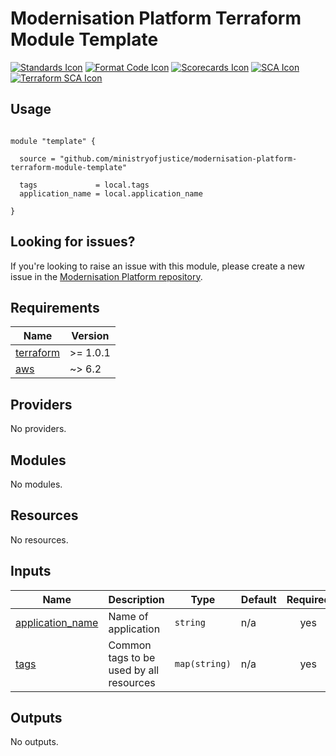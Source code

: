# Modernisation Platform Terraform Module Template 

[![Standards Icon]][Standards Link] [![Format Code Icon]][Format Code Link] [![Scorecards Icon]][Scorecards Link] [![SCA Icon]][SCA Link] [![Terraform SCA Icon]][Terraform SCA Link]

## Usage

```hcl

module "template" {

  source = "github.com/ministryofjustice/modernisation-platform-terraform-module-template"

  tags             = local.tags
  application_name = local.application_name

}

```
<!--- BEGIN_TF_DOCS --->


<!--- END_TF_DOCS --->

## Looking for issues?
If you're looking to raise an issue with this module, please create a new issue in the [Modernisation Platform repository](https://github.com/ministryofjustice/modernisation-platform/issues).

<!-- BEGIN_TF_DOCS -->
## Requirements

| Name | Version |
|------|---------|
| <a name="requirement_terraform"></a> [terraform](#requirement\_terraform) | >= 1.0.1 |
| <a name="requirement_aws"></a> [aws](#requirement\_aws) | ~> 6.2 |

## Providers

No providers.

## Modules

No modules.

## Resources

No resources.

## Inputs

| Name | Description | Type | Default | Required |
|------|-------------|------|---------|:--------:|
| <a name="input_application_name"></a> [application\_name](#input\_application\_name) | Name of application | `string` | n/a | yes |
| <a name="input_tags"></a> [tags](#input\_tags) | Common tags to be used by all resources | `map(string)` | n/a | yes |

## Outputs

No outputs.
<!-- END_TF_DOCS -->

[Standards Link]: https://github-community.service.justice.gov.uk/repository-standards/modernisation-platform-terraform-module-template "Repo standards badge."
[Standards Icon]: https://github-community.service.justice.gov.uk/repository-standards/api/modernisation-platform-terraform-module-template/badge
[Format Code Icon]: https://img.shields.io/github/actions/workflow/status/ministryofjustice/modernisation-platform-terraform-module-template/format-code.yml?labelColor=231f20&style=for-the-badge&label=Formate%20Code
[Format Code Link]: https://github.com/ministryofjustice/modernisation-platform-terraform-module-template/actions/workflows/format-code.yml
[Scorecards Icon]: https://img.shields.io/github/actions/workflow/status/ministryofjustice/modernisation-platform-terraform-module-template/scorecards.yml?branch=main&labelColor=231f20&style=for-the-badge&label=Scorecards
[Scorecards Link]: https://github.com/ministryofjustice/modernisation-platform-terraform-module-template/actions/workflows/scorecards.yml
[SCA Icon]: https://img.shields.io/github/actions/workflow/status/ministryofjustice/modernisation-platform-terraform-module-template/code-scanning.yml?branch=main&labelColor=231f20&style=for-the-badge&label=Secure%20Code%20Analysis
[SCA Link]: https://github.com/ministryofjustice/modernisation-platform-terraform-module-template/actions/workflows/code-scanning.yml
[Terraform SCA Icon]: https://img.shields.io/github/actions/workflow/status/ministryofjustice/modernisation-platform-terraform-module-template/code-scanning.yml?branch=main&labelColor=231f20&style=for-the-badge&label=Terraform%20Static%20Code%20Analysis
[Terraform SCA Link]: https://github.com/ministryofjustice/modernisation-platform-terraform-module-template/actions/workflows/terraform-static-analysis.yml
